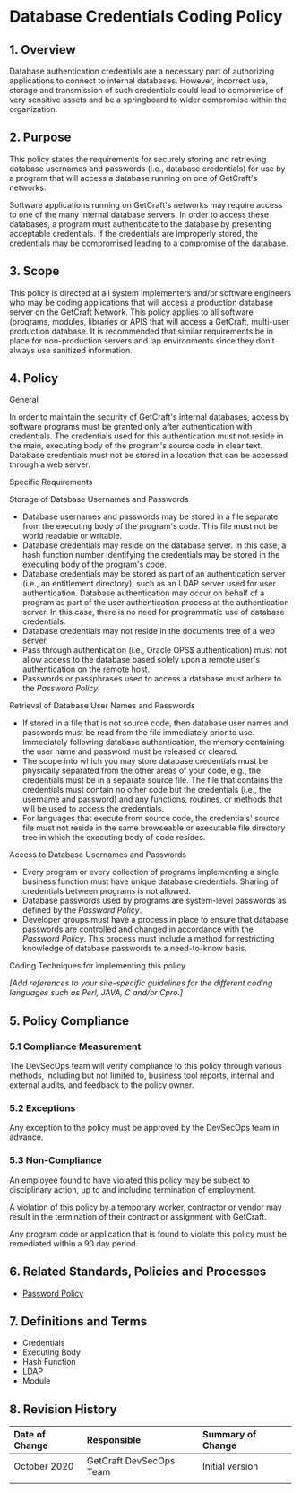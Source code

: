 # Database Credentials Coding Policy

## 1. Overview

Database authentication credentials are a necessary part of authorizing applications to connect to internal databases. However, incorrect use, storage and transmission of such credentials could lead to compromise of very sensitive assets and be a springboard to wider compromise within the organization.

## 2. Purpose

This policy states the requirements for securely storing and retrieving database usernames and passwords \(i.e., database credentials\) for use by a program that will access a database running on one of GetCraft's networks.

Software applications running on GetCraft's networks may require access to one of the many internal database servers. In order to access these databases, a program must authenticate to the database by presenting acceptable credentials. If the credentials are improperly stored, the credentials may be compromised leading to a compromise of the database.

## 3. Scope

This policy is directed at all system implementers and/or software engineers who may be coding applications that will access a production database server on the GetCraft Network. This policy applies to all software \(programs, modules, libraries or APIS that will access a GetCraft, multi-user production database. It is recommended that similar requirements be in place for non-production servers and lap environments since they don’t always use sanitized information.

## 4. Policy

General

In order to maintain the security of GetCraft's internal databases, access by software programs must be granted only after authentication with credentials. The credentials used for this authentication must not reside in the main, executing body of the program's source code in clear text. Database credentials must not be stored in a location that can be accessed through a web server.

Specific Requirements

Storage of Database Usernames and Passwords

* Database usernames and passwords may be stored in a file separate from the executing body of the program's code. This file must not be world readable or writable.
* Database credentials may reside on the database server. In this case, a hash function number identifying the credentials may be stored in the executing body of the program's code.
* Database credentials may be stored as part of an authentication server \(i.e., an entitlement directory\), such as an LDAP server used for user authentication. Database authentication may occur on behalf of a program as part of the user authentication process at the authentication server. In this case, there is no need for programmatic use of database credentials.
* Database credentials may not reside in the documents tree of a web server.
* Pass through authentication \(i.e., Oracle OPS$ authentication\) must not allow access to the database based solely upon a remote user's authentication on the remote host.
* Passwords or passphrases used to access a database must adhere to the _Password Policy_.

Retrieval of Database User Names and Passwords

* If stored in a file that is not source code, then database user names and passwords must be read from the file immediately prior to use. Immediately following database authentication, the memory containing the user name and password must be released or cleared.
* The scope into which you may store database credentials must be physically separated from the other areas of your code, e.g., the credentials must be in a separate source file. The file that contains the credentials must contain no other code but the credentials \(i.e., the username and password\) and any functions, routines, or methods that will be used to access the credentials.
* For languages that execute from source code, the credentials' source file must not reside in the same browseable or executable file directory tree in which the executing body of code resides.

Access to Database Usernames and Passwords

* Every program or every collection of programs implementing a single business function must have unique database credentials. Sharing of credentials between programs is not allowed.
* Database passwords used by programs are system-level passwords as defined by the _Password Policy_.
* Developer groups must have a process in place to ensure that database passwords are controlled and changed in accordance with the _Password Policy_. This process must include a method for restricting knowledge of database passwords to a need-to-know basis.

Coding Techniques for implementing this policy

_\[Add references to your site-specific guidelines for the different coding languages such as Perl, JAVA, C and/or Cpro.\]_

## 5. Policy Compliance

### 5.1 Compliance Measurement

The DevSecOps team will verify compliance to this policy through various methods, including but not limited to, business tool reports, internal and external audits, and feedback to the policy owner.

### 5.2 Exceptions

Any exception to the policy must be approved by the DevSecOps team in advance.

### 5.3 Non-Compliance

An employee found to have violated this policy may be subject to disciplinary action, up to and including termination of employment.

A violation of this policy by a temporary worker, contractor or vendor may result in the termination of their contract or assignment with GetCraft.

Any program code or application that is found to violate this policy must be remediated within a 90 day period.

## 6. Related Standards, Policies and Processes

* [Password Policy](../general/password-protection-policy.md)

## 7. Definitions and Terms

* Credentials
* Executing Body
* Hash Function
* LDAP
* Module

## 8. Revision History

| Date of Change | Responsible | Summary of Change |
| :--- | :--- | :--- |
| October 2020 | GetCraft DevSecOps Team | Initial version |
|  |  |  |

